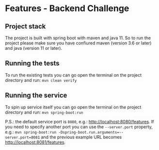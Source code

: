 # Features - Backend Challenge

## Project stack
The project is built with spring boot with maven and java 11.
So to run the project please make sure you have confiured maven (version 3.6 or later) and java (version 11 or later).

## Running the tests
To run the existing tests you can go open the terminal on the project directory and run: `mvn clean verify`

## Running the service
To spin up service itself you can go open the terminal on the project directory and run: `mvn spring-boot:run`

P.S.: the default service port is `8080`,
e.g.: [http://localhost:8080/features](http://localhost:8080/features).
If you need to specify another port you can use the `--server.port` property,
e.g.: `mvn spring-boot:run -Dspring-boot.run.arguments=--server.port=8081`
and the previous example URL becomes [http://localhost:8081/features](http://localhost:8081/features).  
